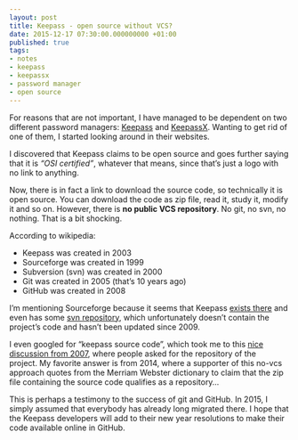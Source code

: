 ```yaml
---
layout: post
title: Keepass - open source without VCS?
date: 2015-12-17 07:30:00.000000000 +01:00
published: true
tags:
- notes
- keepass
- keepassx
- password manager
- open source
---
```


For reasons that are not important, I have managed to be dependent on two different password managers: <a href="http://keepass.info/">Keepass</a> and <a href="https://www.keepassx.org/">KeepassX</a>. Wanting to get rid of one of them, I started looking around in their websites.<!--more-->

I discovered that Keepass claims to be open source and goes further saying that it is <em>“OSI certified”</em>, whatever that means, since that’s just a logo with no link to anything.

Now, there is in fact a link to download the source code, so technically it is open source. You can download the code as zip file, read it, study it, modify it and so on. However, there is <strong>no public VCS repository</strong>. No git, no svn, no nothing. That is a bit shocking.

According to wikipedia:
<ul>
<li>Keepass was created in 2003</li>
<li>Sourceforge was created in 1999</li>
<li>Subversion (svn) was created in 2000</li>
<li>Git was created in 2005 (that’s 10 years ago)</li>
<li>GitHub was created in 2008</li>
</ul>

I’m mentioning Sourceforge because it seems that Keepass <a href="https://sourceforge.net/projects/keepass/">exists there</a> and even has some <a href="https://sourceforge.net/p/keepass/code/HEAD/tree/">svn repository</a>, which unfortunately doesn’t contain the project’s code and hasn’t been updated since 2009.

I even googled for “keepass source code”, which took me to this <a href="https://sourceforge.net/p/keepass/discussion/329220/thread/b0bb5457/">nice discussion from 2007</a>, where people asked for the repository of the project. My favorite answer is from 2014, where a supporter of this no-vcs approach quotes from the Merriam Webster dictionary to claim that the zip file containing the source code qualifies as a repository…

This is perhaps a testimony to the success of git and GitHub. In 2015, I simply assumed that everybody has already long migrated there. I hope that the Keepass developers will add to their new year resolutions to make their code available online in GitHub.
